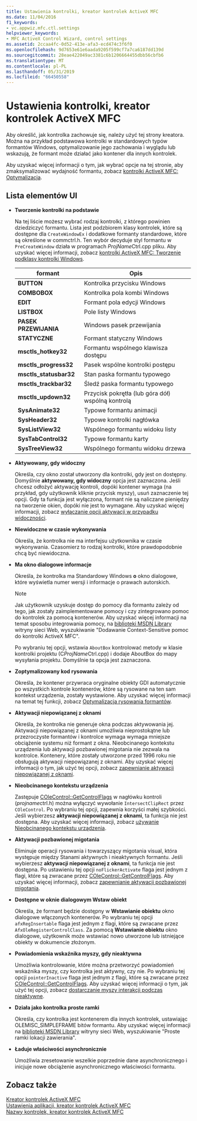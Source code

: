 ```yaml
---
title: Ustawienia kontrolki, kreator kontrolek ActiveX MFC
ms.date: 11/04/2016
f1_keywords:
- vc.appwiz.mfc.ctl.settings
helpviewer_keywords:
- MFC ActiveX Control Wizard, control settings
ms.assetid: 2ccaa4fc-0d52-413e-afa3-ecd474c3f6f0
ms.openlocfilehash: 9d7653e61e6aada9205f599cf7a7ca6187dd139d
ms.sourcegitcommit: 28eae422049ac3381c6b1206664455dbb56cbfb6
ms.translationtype: MT
ms.contentlocale: pl-PL
ms.lasthandoff: 05/31/2019
ms.locfileid: "66450558"
---
```

# <a name="control-settings-mfc-activex-control-wizard"></a>Ustawienia kontrolki, kreator kontrolek ActiveX MFC

Aby określić, jak kontrolka zachowuje się, należy użyć tej strony kreatora. Można na przykład podstawowa kontrolki w standardowych typów formantów Windows, optymalizowanie jego zachowania i wyglądu lub wskazują, że formant może działać jako kontener dla innych kontrolek.

Aby uzyskać więcej informacji o tym, jak wybrać opcje na tej stronie, aby zmaksymalizować wydajność formantu, zobacz [kontrolki ActiveX MFC: Optymalizacja](../../mfc/mfc-activex-controls-optimization.md).

## <a name="uielement-list"></a>Lista elementów UI

- **Tworzenie kontrolki na podstawie**

   Na tej liście możesz wybrać rodzaj kontrolki, z którego powinien dziedziczyć formantu. Lista jest podzbiorem klasy kontrolek, które są dostępne dla `CreateWindowEx` i dodatkowe formanty standardowe, które są określone w commctrl.h. Ten wybór decyduje styl formantu w `PreCreateWindow` działa w programach *ProjName*Ctrl.cpp pliku. Aby uzyskać więcej informacji, zobacz [kontrolki ActiveX MFC: Tworzenie podklasy kontrolki Windows](../../mfc/mfc-activex-controls-subclassing-a-windows-control.md).

   |formant|Opis|
   |-------------|-----------------|
   |**BUTTON**|Kontrolka przycisku Windows|
   |**COMBOBOX**|Kontrolka pola kombi Windows|
   |**EDIT**|Formant pola edycji Windows|
   |**LISTBOX**|Pole listy Windows|
   |**PASEK PRZEWIJANIA**|Windows pasek przewijania|
   |**STATYCZNE**|Formant statyczny Windows|
   |**msctls_hotkey32**|Formantu wspólnego klawisza dostępu|
   |**msctls_progress32**|Pasek wspólne kontrolki postępu|
   |**msctls_statusbar32**|Stan paska formantu typowego|
   |**msctls_trackbar32**|Śledź paska formantu typowego|
   |**msctls_updown32**|Przycisk pokrętła (lub góra dół) wspólną kontrolą|
   |**SysAnimate32**|Typowe formantu animacji|
   |**SysHeader32**|Typowe kontrolki nagłówka|
   |**SysListView32**|Wspólnego formantu widoku listy|
   |**SysTabControl32**|Typowe formantu karty|
   |**SysTreeView32**|Wspólnego formantu widoku drzewa|

- **Aktywowany, gdy widoczny**

   Określa, czy okno został utworzony dla kontrolki, gdy jest on dostępny. Domyślnie **aktywowany, gdy widoczny** opcja jest zaznaczona. Jeśli chcesz odłożyć aktywację kontroli, dopóki kontener wymaga (na przykład, gdy użytkownik kliknie przycisk myszy), usuń zaznaczenie tej opcji. Gdy ta funkcja jest wyłączona, formant nie są naliczane pieniędzy na tworzenie okien, dopóki nie jest to wymagane. Aby uzyskać więcej informacji, zobacz [wyłączanie opcji aktywacji w przypadku widoczności](../../mfc/turning-off-the-activate-when-visible-option.md).

- **Niewidoczne w czasie wykonywania**

   Określa, że kontrolka nie ma interfejsu użytkownika w czasie wykonywania. Czasomierz to rodzaj kontrolki, które prawdopodobnie chcą być niewidoczna.

- **Ma okno dialogowe informacje**

   Określa, że kontrolka ma Standardowy Windows **o** okno dialogowe, które wyświetla numer wersji i informacje o prawach autorskich.

   > [!NOTE]
   > Jak użytkownik uzyskuje dostęp do pomocy dla formantu zależy od tego, jak zostały zaimplementowane pomocy i czy zintegrowano pomoc do kontrolek za pomocą kontenerów. Aby uzyskać więcej informacji na temat sposobu integrowania pomocy, na [biblioteki MSDN Library](https://go.microsoft.com/fwlink/p/?linkid=150542) witryny sieci Web, wyszukiwanie "Dodawanie Context-Sensitive pomoc do kontrolki ActiveX MFC".

   Po wybraniu tej opcji, wstawia `AboutBox` kontrolować metody w klasie kontrolki projektu (C*ProjName*Ctrl.cpp) i dodaje AboutBox do mapy wysyłania projektu. Domyślnie ta opcja jest zaznaczona.

- **Zoptymalizowany kod rysowania**

   Określa, że kontener przywraca oryginalne obiekty GDI automatycznie po wszystkich kontrole kontenerów, które są rysowane na ten sam kontekst urządzenia, zostały wystawione. Aby uzyskać więcej informacji na temat tej funkcji, zobacz [Optymalizacja rysowania formantów](../../mfc/optimizing-control-drawing.md).

- **Aktywacji niepowiązanej z oknami**

   Określa, że kontrolka nie generuje okna podczas aktywowania jej. Aktywacji niepowiązanej z oknami umożliwia nieprostokątne lub przezroczyste formantów i kontrolce wymaga wymaga mniejsze obciążenie systemu niż formant z okna. Nieobcinanego kontekstu urządzenia lub aktywacji pozbawionej migotania nie zezwala na kontrolce. Kontenery, które zostały utworzone przed 1996 roku nie obsługują aktywacji niepowiązanej z oknami. Aby uzyskać więcej informacji o tym, jak użyć tej opcji, zobacz [zapewnianie aktywacji niepowiązanej z oknami](../../mfc/providing-windowless-activation.md).

- **Nieobcinanego kontekstu urządzenia**

   Zastępuje [COleControl::GetControlFlags](../../mfc/reference/colecontrol-class.md#getcontrolflags) w nagłówku kontroli (*projname*ctrl.h) można wyłączyć wywołanie `IntersectClipRect` przez `COleControl`. Po wybraniu tej opcji, zapewnia korzyści małej szybkości. Jeśli wybierzesz **aktywacji niepowiązanej z oknami**, ta funkcja nie jest dostępna. Aby uzyskać więcej informacji, zobacz [używanie Nieobcinanego kontekstu urządzenia](../../mfc/using-an-unclipped-device-context.md).

- **Aktywacji pozbawionej migotania**

   Eliminuje operacji rysowania i towarzyszący migotania visual, która występuje między Stanami aktywnych i nieaktywnych formantu. Jeśli wybierzesz **aktywacji niepowiązanej z oknami**, ta funkcja nie jest dostępna. Po ustawieniu tej opcji `noFlickerActivate` flaga jest jednym z flagi, które są zwracane przez [COleControl::GetControlFlags](../../mfc/reference/colecontrol-class.md#getcontrolflags). Aby uzyskać więcej informacji, zobacz [zapewnianie aktywacji pozbawionej migotania](../../mfc/providing-flicker-free-activation.md).

- **Dostępne w oknie dialogowym Wstaw obiekt**

   Określa, że formant będzie dostępny w **Wstawianie obiektu** okno dialogowe włączonych kontenerów. Po wybraniu tej opcji `afxRegInsertable` flaga jest jednym z flagi, które są zwracane przez `AfxOleRegisterControlClass`. Za pomocą **Wstawianie obiektu** okno dialogowe, użytkownik może wstawiać nowo utworzone lub istniejące obiekty w dokumencie złożonym.

- **Powiadomienia wskaźnika myszy, gdy nieaktywna**

   Umożliwia kontrolowanie, które można przetworzyć powiadomień wskaźnika myszy, czy kontrolka jest aktywny, czy nie. Po wybraniu tej opcji `pointerInactive` flaga jest jednym z flagi, które są zwracane przez [COleControl::GetControlFlags](../../mfc/reference/colecontrol-class.md#getcontrolflags). Aby uzyskać więcej informacji o tym, jak użyć tej opcji, zobacz [dostarczanie myszy interakcji podczas nieaktywne](../../mfc/providing-mouse-interaction-while-inactive.md).

- **Działa jako kontrolka proste ramki**

   Określa, czy kontrolka jest kontenerem dla innych kontrolek, ustawiając OLEMISC_SIMPLEFRAME bitów formantu. Aby uzyskać więcej informacji na [biblioteki MSDN Library](https://go.microsoft.com/fwlink/p/?linkid=150542) witryny sieci Web, wyszukiwanie "Proste ramki lokacji zawierania".

- **Ładuje właściwości asynchronicznie**

   Umożliwia zresetowanie wszelkie poprzednie dane asynchronicznego i inicjuje nowe obciążenie asynchronicznego właściwości formantu.

## <a name="see-also"></a>Zobacz także

[Kreator kontrolek ActiveX MFC](../../mfc/reference/mfc-activex-control-wizard.md)<br/>
[Ustawienia aplikacji, kreator kontrolek ActiveX MFC](../../mfc/reference/application-settings-mfc-activex-control-wizard.md)<br/>
[Nazwy kontrolek, kreator kontrolek ActiveX MFC](../../mfc/reference/control-names-mfc-activex-control-wizard.md)
